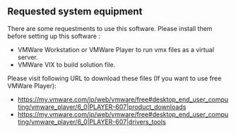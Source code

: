 Requested system equipment
---

There are some requestments to use this software.
Please install them before setting up this software :

- VMWare Workstation or VMWare Player to run vmx files as a virtual server.
- VMWare VIX to build solution file.

Please visit following URL to download these files (If you want to use free VMWare Player):
- https://my.vmware.com/jp/web/vmware/free#desktop_end_user_computing/vmware_player/6_0|PLAYER-607|product_downloads
- https://my.vmware.com/jp/web/vmware/free#desktop_end_user_computing/vmware_player/6_0|PLAYER-607|drivers_tools
